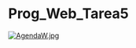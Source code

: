 # Prog_Web_Tarea5
[![AgendaW.jpg](https://i.postimg.cc/XNZ4j1MC/AgendaW.jpg)](https://postimg.cc/9zjv1pQm)
